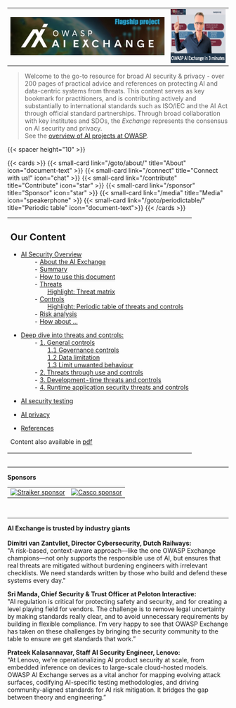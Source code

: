 ---
---

<p align="center">
<table style="border: none;">
  <tr>
    <td style="border: none;">
      <img src="https://github.com/OWASP/www-project-ai-security-and-privacy-guide/blob/main/assets/images/aixlogosml3-flag.jpg?raw=true" alt="OWASP AI Exchange Logo"/>
    </td>
    <td style="border: none;">
      <a href="https://youtu.be/kQC7ouDB_z8" target="_blank" rel="noopener noreferrer">
        <img width="177" height="123" src="https://github.com/OWASP/www-project-ai-security-and-privacy-guide/blob/main/assets/images/aixinfomercialthumbnail-small2.png?raw=true" style="border: none;"/>
      </a>
    </td>
  </tr>
</table>
</p>

>Welcome to the go-to resource for broad AI security & privacy - over 200 pages of practical advice and references on protecting AI and data-centric systems from threats. This content serves as key bookmark for practitioners, and is contributing actively and substantially to international standards such as ISO/IEC and the AI Act through official standard partnerships. Through broad collaboration with key institutes and SDOs, the _Exchange_ represents the consensus on AI security and privacy.<br>
See the [overview of AI projects at OWASP](/goto/aiatowasp/).

{{< spacer height="10" >}}

{{< cards >}}
    {{< small-card link="/goto/about/" title="About" icon="document-text" >}}
    {{< small-card link="/connect" title="Connect with us!" icon="chat" >}}
    {{< small-card link="/contribute" title="Contribute" icon="star" >}}
    {{< small-card link="/sponsor" title="Sponsor" icon="star" >}}
    {{< small-card link="/media" title="Media" icon="speakerphone" >}}
    {{< small-card link="/goto/periodictable/" title="Periodic table" icon="document-text">}}
{{< /cards >}}

<table style="width: 100%;  border: 0; margin: 0; padding: 0;">
  <tr style="border: 0;">
    <td style="border: 0; text-align: center;">
      <div style="display: inline-block; text-align: left;">
            
<h2>Our Content</h2>
        
* [AI Security Overview](docs/ai_security_overview/)  
&nbsp;&nbsp;&nbsp;&nbsp;&nbsp;&nbsp;&nbsp;&nbsp;- [About the AI Exchange](https://owaspai.org/goto/about/)  
&nbsp;&nbsp;&nbsp;&nbsp;&nbsp;&nbsp;&nbsp;&nbsp;- [Summary](https://owaspai.org/goto/summary/)  
&nbsp;&nbsp;&nbsp;&nbsp;&nbsp;&nbsp;&nbsp;&nbsp;- [How to use this document](https://owaspai.org/goto/document/)  
&nbsp;&nbsp;&nbsp;&nbsp;&nbsp;&nbsp;&nbsp;&nbsp;- [Threats](https://owaspai.org/goto/threatsoverview/)  
&nbsp;&nbsp;&nbsp;&nbsp;&nbsp;&nbsp;&nbsp;&nbsp;&nbsp;&nbsp;&nbsp;&nbsp;&nbsp;&nbsp;&nbsp;&nbsp;[Highlight: Threat matrix](https://owaspai.org/goto/aisecuritymatrix/)  
&nbsp;&nbsp;&nbsp;&nbsp;&nbsp;&nbsp;&nbsp;&nbsp;- [Controls](https://owaspai.org/goto/controlsoverview/)  
&nbsp;&nbsp;&nbsp;&nbsp;&nbsp;&nbsp;&nbsp;&nbsp;&nbsp;&nbsp;&nbsp;&nbsp;&nbsp;&nbsp;&nbsp;&nbsp;[Highlight: Periodic table of threats and controls](https://owaspai.org/goto/periodictable/)  
&nbsp;&nbsp;&nbsp;&nbsp;&nbsp;&nbsp;&nbsp;&nbsp;- [Risk analysis](https://owaspai.org/goto/riskanalysis/)  
&nbsp;&nbsp;&nbsp;&nbsp;&nbsp;&nbsp;&nbsp;&nbsp;- [How about ...](https://owaspai.org/docs/ai_security_overview/#how-about-)  

* [Deep dive into threats and controls:](https://owaspai.org/goto/navigator/)  
&nbsp;&nbsp;&nbsp;&nbsp;&nbsp;&nbsp;&nbsp;&nbsp;- [1. General controls](/docs/1_general_controls)  
&nbsp;&nbsp;&nbsp;&nbsp;&nbsp;&nbsp;&nbsp;&nbsp;&nbsp;&nbsp;&nbsp;&nbsp;&nbsp;&nbsp;&nbsp;&nbsp;[1.1 Governance controls](https://owaspai.org/goto/governancecontrols/)  
&nbsp;&nbsp;&nbsp;&nbsp;&nbsp;&nbsp;&nbsp;&nbsp;&nbsp;&nbsp;&nbsp;&nbsp;&nbsp;&nbsp;&nbsp;&nbsp;[1.2 Data limitation](https://owaspai.org/goto/datalimit/)  
&nbsp;&nbsp;&nbsp;&nbsp;&nbsp;&nbsp;&nbsp;&nbsp;&nbsp;&nbsp;&nbsp;&nbsp;&nbsp;&nbsp;&nbsp;&nbsp;[1.3 Limit unwanted behaviour](https://owaspai.org/goto/limitunwanted/)  
&nbsp;&nbsp;&nbsp;&nbsp;&nbsp;&nbsp;&nbsp;&nbsp;- [2. Threats through use and controls](/docs/2_threats_through_use/)  
&nbsp;&nbsp;&nbsp;&nbsp;&nbsp;&nbsp;&nbsp;&nbsp;- [3. Development-time threats and controls](/docs/3_development_time_threats/)  
&nbsp;&nbsp;&nbsp;&nbsp;&nbsp;&nbsp;&nbsp;&nbsp;- [4. Runtime application security threats and controls](/docs/4_runtime_application_security_threats/)  

* [AI security testing](/docs/5_testing/)

* [AI privacy](/goto/aiprivacy/)  

* [References](/docs/ai_security_references/)

Content also available in [pdf](OWASP-AI-Exchange.pdf)

</div>
    </td>
  </tr>
</table>
</div>
<br>
<hr>
<b>Sponsors</b>
<table style="border: none;">
<tr style="border: none;">
  <td style="border: none;"><a href="https://www.straiker.ai/" rel="noopener noreferrer" target="_blank"><img src="/images/sp_straiker.jpg" style="display: block; margin: auto;" alt="Straiker sponsor"></a></td>
  <td style="border: none;"><a href="https://www.casco.com/" rel="noopener noreferrer" target="_blank"><img src="/images/sp_casco.png" style="display: block; margin: auto;" alt="Casco sponsor"></a></td>
</tr>
</table>
<br>
<hr>
<b>AI Exchange is trusted by industry giants</b><br><br>
<b>Dimitri van Zantvliet, Director Cybersecurity, Dutch Railways:</b><br>
"A risk-based, context-aware approach—like the one OWASP Exchange champions—not only supports the responsible use of AI, but ensures that real threats are mitigated without burdening engineers with irrelevant checklists. We need standards written by those who build and defend these systems every day."<br>

<b>Sri Manda, Chief Security & Trust Officer at Peloton Interactive:</b><br>
"AI regulation is critical for protecting safety and security, and for creating a level playing field for vendors. The challenge is to remove legal uncertainty by making standards really clear, and to avoid unnecessary requirements by building in flexible compliance. I’m very happy to see that OWASP Exchange has taken on these challenges by bringing the security community to the table to ensure we get standards that work.”<br>

<b>Prateek Kalasannavar, Staff AI Security Engineer, Lenovo:</b><br>
“At Lenovo, we’re operationalizing AI product security at scale, from embedded inference on devices to large-scale cloud-hosted models. OWASP AI Exchange serves as a vital anchor for mapping evolving attack surfaces, codifying AI-specific testing methodologies, and driving community-aligned standards for AI risk mitigation. It bridges the gap between theory and engineering.”



